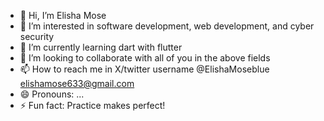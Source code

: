 - 👋 Hi, I’m Elisha Mose
- 👀 I’m interested in software development, web development, and cyber security
- 🌱 I’m currently learning dart with flutter
- 💞️ I’m looking to collaborate with all of you in the above fields
- 📫 How to reach me in X/twitter username @ElishaMoseblue  elishamose633@gmail.com
- 😄 Pronouns: ...
- ⚡ Fun fact: Practice makes perfect!

<!---
chelmose/chelmose is a ✨ special ✨ repository because its `README.md` (this file) appears on your GitHub profile.
You can click the Preview link to take a look at your changes.
--->
